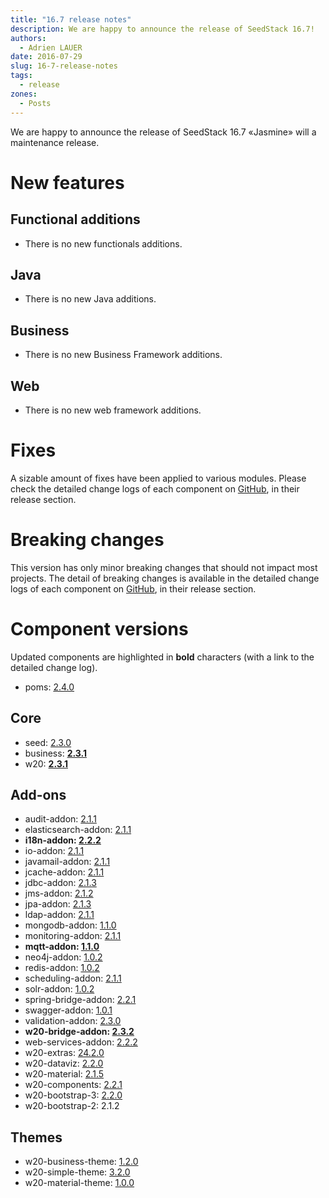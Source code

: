 ```yaml
---
title: "16.7 release notes"
description: We are happy to announce the release of SeedStack 16.7!
authors:
  - Adrien LAUER
date: 2016-07-29
slug: 16-7-release-notes
tags:
  - release
zones:
  - Posts
---
```


We are happy to announce the release of SeedStack 16.7 «Jasmine» will a maintenance release. 

# New features

## Functional additions

* There is no new functionals additions.

## Java

* There is no new Java additions.

## Business
 
* There is no new Business Framework additions.

## Web

* There is no new web framework additions.

# Fixes

A sizable amount of fixes have been applied to various modules. Please check the detailed change logs of each component
on [GitHub](https://github.com/seedstack), in their release section.

# Breaking changes

This version has only minor breaking changes that should not impact most projects. 
The detail of breaking changes is available in the detailed change logs of each component on [GitHub](https://github.com/seedstack),
in their release section.

# Component versions

Updated components are highlighted in **bold** characters (with a link to the detailed change log).

* poms: [2.4.0](https://github.com/seedstack/poms/releases/tag/v2.4.0)

## Core

* seed: [2.3.0](https://github.com/seedstack/seed/releases/tag/v2.3.0)
* business: **[2.3.1](https://github.com/seedstack/business/releases/tag/v2.3.1)**
* w20: **[2.3.1](https://github.com/seedstack/w20/releases/tag/v2.3.1)**

## Add-ons

* audit-addon: [2.1.1](https://github.com/seedstack/audit-addon/releases/tag/v2.1.1)
* elasticsearch-addon: [2.1.1](https://github.com/seedstack/elasticsearch-addon/releases/tag/v2.1.1)
* **i18n-addon: [2.2.2](https://github.com/seedstack/i18n-addon/releases/tag/v2.2.2)**
* io-addon: [2.1.1](https://github.com/seedstack/io-addon/releases/tag/v2.1.1)
* javamail-addon: [2.1.1](https://github.com/seedstack/javamail-addon/releases/tag/v2.1.1)
* jcache-addon: [2.1.1](https://github.com/seedstack/jcache-addon/releases/tag/v2.1.1)
* jdbc-addon: [2.1.3](https://github.com/seedstack/jdbc-addon/releases/tag/v2.1.3)
* jms-addon: [2.1.2](https://github.com/seedstack/jms-addon/releases/tag/v2.1.2)
* jpa-addon: [2.1.3](https://github.com/seedstack/jpa-addon/releases/tag/v2.1.3)
* ldap-addon: [2.1.1](https://github.com/seedstack/ldap-addon/releases/tag/v2.1.1)
* mongodb-addon: [1.1.0](https://github.com/seedstack/mongodb-addon/releases/tag/v1.1.0)
* monitoring-addon: [2.1.1](https://github.com/seedstack/monitoring-addon/releases/tag/v2.1.1)
* **mqtt-addon: [1.1.0](https://github.com/seedstack/mqtt-addon/releases/tag/v1.1.0)**
* neo4j-addon: [1.0.2](https://github.com/seedstack/neo4j-addon/releases/tag/v1.0.2)
* redis-addon: [1.0.2](https://github.com/seedstack/redis-addon/releases/tag/v1.0.2)
* scheduling-addon: [2.1.1](https://github.com/seedstack/scheduling-addon/releases/tag/v2.1.1)
* solr-addon: [1.0.2](https://github.com/seedstack/solr-addon/releases/tag/v1.0.2)
* spring-bridge-addon: [2.2.1](https://github.com/seedstack/spring-bridge-addon/releases/tag/v2.2.1)
* swagger-addon: [1.0.1](https://github.com/seedstack/swagger-addon/releases/tag/v1.0.1)
* validation-addon: [2.3.0](https://github.com/seedstack/validation-addon/releases/tag/v2.3.0)
* **w20-bridge-addon: [2.3.2](https://github.com/seedstack/w20-bridge-addon/releases/tag/v2.3.2)**
* web-services-addon: [2.2.2](https://github.com/seedstack/web-services-addon/releases/tag/v2.2.2)
* w20-extras: [24.2.0](https://github.com/seedstack/w20-extras/releases/tag/v2.2.0)
* w20-dataviz: [2.2.0](https://github.com/seedstack/w20-dataviz/releases/tag/v2.2.0)
* w20-material: [2.1.5](https://github.com/seedstack/w20-material/releases/tag/v2.1.5)
* w20-components: [2.2.1](https://github.com/seedstack/w20-components/releases/tag/v2.2.1)
* w20-bootstrap-3: [2.2.0](https://github.com/seedstack/w20-bootstrap-3/releases/tag/v2.2.0)
* w20-bootstrap-2: 2.1.2

## Themes

* w20-business-theme: [1.2.0](https://github.com/seedstack/w20-business-theme/releases/tag/v1.2.0)
* w20-simple-theme: [3.2.0](https://github.com/seedstack/w20-simple-theme/releases/tag/v3.2.0)
* w20-material-theme: [1.0.0](https://github.com/seedstack/w20-material-theme/releases/tag/v1.0.0)
